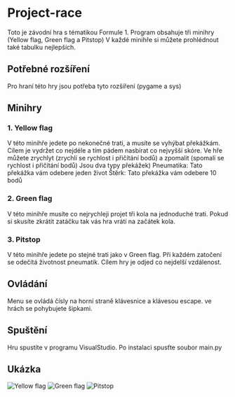 # Project-race
Toto je závodní hra s tématikou Formule 1. Program obsahuje tři minihry (Yellow flag, Green flag a Pitstop)
V každé minihře si můžete prohlédnout také tabulku nejlepších.


## Potřebné rozšíření
Pro hraní této hry jsou potřeba tyto rozšíření (pygame a sys)


## Minihry
### 1. Yellow flag
V této minihře jedete po nekonečné trati, a musíte se vyhýbat překážkám.
Cílem je vydržet co nejdéle a tím pádem nasbírat co nejvyšší skóre.
Ve hře můžete zrychlyt (zrychlí se rychlost i přičítání bodů) a zpomalit (spomalí se rychlost i přičítání bodů)
Jsou dva typy překážek) Pneumatika: Tato překážka vám odebere jeden život
                        Štěrk: Tato překážka vám odebere 10 bodů

### 2. Green flag
V této minihře musíte co nejrychleji projet tři kola na jednoduché trati.
Pokud si skusíte zkrátit zatáčku tak vás hra vrátí na začátek kola.

### 3. Pitstop
V této minihře jedete po stejné trati jako v Green flag.
Při každém zatočení se odečítá životnost pneumatik.
Cílem hry je odjed co nejdelší vzdálenost.


## Ovládání
Menu se ovládá čísly na horní straně klávesnice a klávesou escape.
ve hrách se pohybujete šipkami.


## Spuštění
Hru spustíte v programu VisualStudio.
Po instalaci spusťte soubor main.py


## Ukázka
![Yellow flag](YFmenu_picture.png)
![Green flag](GFmenu_picture.png)
![Pitstop](Pmenu_picture.png)
